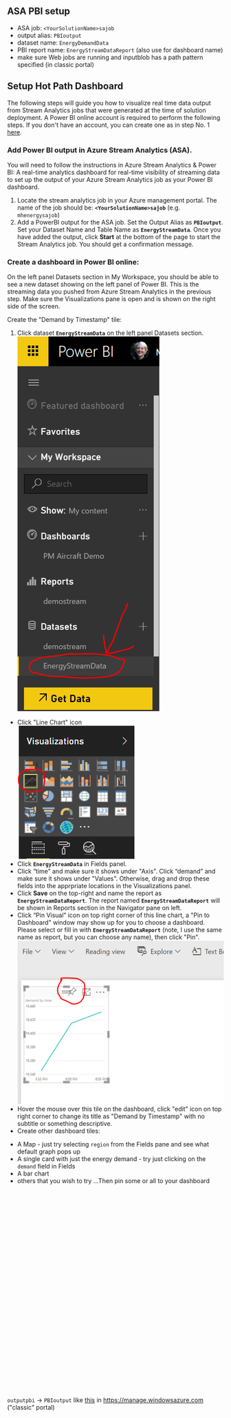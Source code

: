 ## ASA PBI setup
* ASA job:  `<YourSolutionName>sajob`
* output alias:  `PBIoutput`
* dataset name:  `EnergyDemandData`
* PBI report name:  `EnergyStreamDataReport` (also use for dashboard name)
* make sure Web jobs are running and inputblob has a path pattern specified (in classic portal)

## Setup Hot Path Dashboard

The following steps will guide you how to visualize real time data output from Stream Analytics jobs that were generated at the time of solution deployment. A Power BI online account is required to perform the following steps. If you don't have an account, you can create one as in step No. 1 [here](../PREREQUISITES.md).

### Add Power BI output in Azure Stream Analytics (ASA).

You will need to follow the instructions in Azure Stream Analytics & Power BI: A real-time analytics dashboard for real-time visibility of streaming data to set up the output of your Azure Stream Analytics job as your Power BI dashboard.

1.  Locate the stream analytics job in your Azure management portal. The name of the job should be: **`<YourSolutionName>sajob`** (e.g. `mhenergysajob`)
2.  Add a PowerBI output for the ASA job. Set the Output Alias as **`PBIoutput`**. Set your Dataset Name and Table Name as **`EnergyStreamData`**. Once you have added the output, click **Start** at the bottom of the page to start the Stream Analytics job. You should get a confirmation message.

### Create a dashboard in Power BI online:

On the left panel Datasets section in My Workspace, you should be able to see a new dataset showing on the left panel of Power BI. This is the streaming data you pushed from Azure Stream Analytics in the previous step.  Make sure the Visualizations pane is open and is shown on the right side of the screen.

Create the "Demand by Timestamp" tile:

1.  Click dataset **`EnergyStreamData`** on the left panel Datasets section.<br>
![pbi datasets](../imgs/pbi_check_dataset_warrow.PNG)
*  Click "Line Chart" icon<br>
![pbi linechart](../imgs/pbi_pick_linechart.PNG)
*  Click **`EnergyStreamData`** in Fields panel.
*  Click “time” and make sure it shows under "Axis". Click “demand” and make sure it shows under "Values".  Otherwise, drag and drop these fields into the apprpriate locations in the Visualizations panel.
*  Click **Save** on the top-right and name the report as **`EnergyStreamDataReport`**. The report named **`EnergyStreamDataReport`** will be shown in Reports section in the Navigator pane on left.
*  Click “Pin Visual” icon on top right corner of this line chart, a "Pin to Dashboard" window may show up for you to choose a dashboard. Please select or fill in with **`EnergyStreamDataReport`** (note, I use the same name as report, but you can choose any name), then click "Pin".<br>
![pbi pin visual from report](../imgs/pbi_pin_linechart.PNG)
*  Hover the mouse over this tile on the dashboard, click "edit" icon on top right corner to change its title as "Demand by Timestamp" with no subtitle or something descriptive.
*  Create other dashboard tiles:
  - A Map - just try selecting `region` from the Fields pane and see what default graph pops up
  - A single card with just the energy demand - try just clicking on the `demand` field in Fields
  - A bar chart
  - others that you wish to try
  ...Then pin some or all to your dashboard
  


```






























```

`outputpbi` -> `PBIoutput` like [this](/Code/ASA_query.sql) in https://manage.windowsazure.com ("classic" portal)
